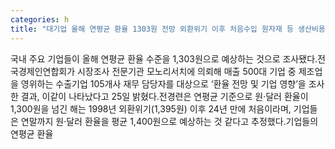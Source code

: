 ```yaml
---
categories: h
title: "대기업 올해 연평균 환율 1303원 전망 외환위기 이후 처음수입 원자재 등 생산비용 증가하며 수익성 악화 우려"
---
```

국내 주요 기업들이 올해 연평균 환율 수준을 1,303원으로 예상하는 것으로 조사됐다.전국경제인연합회가 시장조사 전문기관 모노리서치에 의뢰해 매출 500대 기업 중 제조업을 영위하는 수출기업 105개사 재무 담당자를 대상으로 ‘환율 전망 및 기업 영향’을 조사한 결과, 이같이 나타났다고 25일 밝혔다.전경련은 연평균 기준으로 원‧달러 환율이 1,300원을 넘긴 해는 1998년 외환위기(1,395원) 이후 24년 만에 처음이라며, 기업들은 연말까지 원‧달러 환율을 평균 1,400원으로 예상하는 것 같다고 추정했다.기업들의 연평균 환율